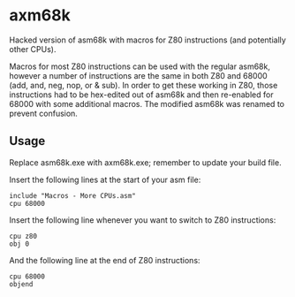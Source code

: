 # axm68k
Hacked version of asm68k with macros for Z80 instructions (and potentially other CPUs).

Macros for most Z80 instructions can be used with the regular asm68k, however a number of instructions are the same in both Z80 and 68000 (add, and, neg, nop, or & sub). In order to get these working in Z80, those instructions had to be hex-edited out of asm68k and then re-enabled for 68000 with some additional macros. The modified asm68k was renamed to prevent confusion.

## Usage
Replace asm68k.exe with axm68k.exe; remember to update your build file.

Insert the following lines at the start of your asm file:
```
include "Macros - More CPUs.asm"
cpu 68000
```

Insert the following line whenever you want to switch to Z80 instructions:
```
cpu z80
obj 0
```

And the following line at the end of Z80 instructions:
```
cpu 68000
objend
```
